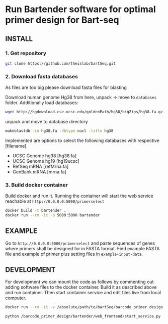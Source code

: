 
# Run Bartender software for optimal primer design for Bart-seq

## INSTALL

### 1.  Get repository

```bash
git clone https://github.com/theislab/bartSeq.git
```

### 2. Download fasta databases

As files are too big please download fasta files for blasting

Download human genome Hg38 from here, unpack -> move to `databases` folder. Additionally load databases:

```bash
wget http://hgdownload.cse.ucsc.edu/goldenPath/hg38/bigZips/hg38.fa.gz
```

unpack and move to database directory

```bash
makeblastdb -in hg38.fa -dbtype nucl -title hg38
```

Implemented are options to select the following databases with respective [filename].

- UCSC Genome hg38 [hg38.fa]
- UCSC Genome hg19 [hg19ucsc]
- RefSeq mRNA [refMrna.fa]
- GenBank mRNA [mrna.fa]



### 3. Build docker container

Build docker and run it. Running the container will start the web service reachable at `http://0.0.0.0:5000/primerselect`

```bash
docker build -t bartender .
docker run --rm -it -p 5000:5000 bartender
```

## EXAMPLE

Go to `http://0.0.0.0:5000/primerselect` and paste sequences of genes where primers shall be designed for in FASTA format.
Find example FASTA file and example of primer plus setting files in `example-input-data`.


## DEVELOPMENT

For development we can mount the code as follows by commenting out adding software files to the docker container. Build it as described above and run container. Then start container service and edit files live from local computer.


```bash
docker run --rm -it -v /absolute/path/to/bartSeq/barcode_primer_design:/barcode_primer_design -p 5000:5000 bartender

python /barcode_primer_design/bartender/web_frontend/start_service.py
```
